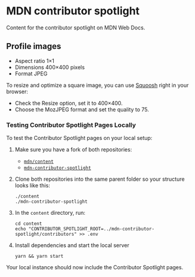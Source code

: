 # MDN contributor spotlight

Content for the contributor spotlight on MDN Web Docs.

## Profile images

- Aspect ratio 1×1
- Dimensions 400×400 pixels
- Format JPEG

To resize and optimize a square image, you can use [Squoosh](https://squoosh.app/) right in your browser:

- Check the Resize option, set it to 400×400.
- Choose the MozJPEG format and set the quality to 75.

### Testing Contributor Spotlight Pages Locally

To test the Contributor Spotlight pages on your local setup:

1. Make sure you have a fork of both repositories:

   - [`mdn/content`](https://github.com/mdn/content)
   - [`mdn-contributor-spotlight`](https://github.com/mdn/mdn-contributor-spotlight)

2. Clone both repositories into the same parent folder so your structure looks like this:

   ```
   ./content
   ./mdn-contributor-spotlight
   ```

3. In the `content` directory, run:

   ```
   cd content
   echo "CONTRIBUTOR_SPOTLIGHT_ROOT=../mdn-contributor-spotlight/contributors" >> .env
   ```

4. Install dependencies and start the local server

   ```
   yarn && yarn start
   ```

Your local instance should now include the Contributor Spotlight pages.
